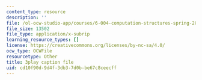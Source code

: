 ```yaml
---
content_type: resource
description: ''
file: /ol-ocw-studio-app/courses/6-004-computation-structures-spring-2017/cd10f90d9d4f3db37d0bbe67c8ceecff_ISaYWm8T8n4.srt
file_size: 13502
file_type: application/x-subrip
learning_resource_types: []
license: https://creativecommons.org/licenses/by-nc-sa/4.0/
ocw_type: OCWFile
resourcetype: Other
title: 3play caption file
uid: cd10f90d-9d4f-3db3-7d0b-be67c8ceecff
---
```

